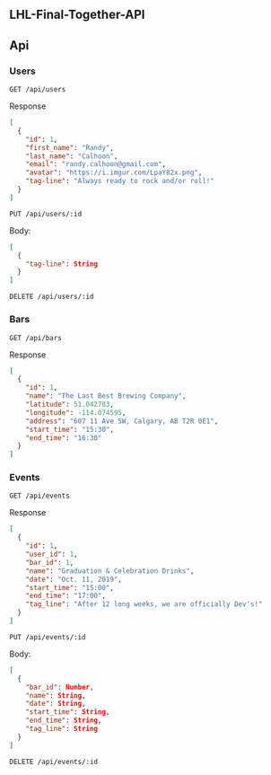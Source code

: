 ## LHL-Final-Together-API

## Api

### Users

`GET /api/users`

Response

```json
[
  {
    "id": 1,
    "first_name": "Randy",
    "last_name": "Calhoon",
    "email": "randy.calhoon@gmail.com",
    "avatar": "https://i.imgur.com/LpaY82x.png",
    "tag-line": "Always ready to rock and/or roll!"
  }
]
```

`PUT /api/users/:id`

Body:

```json
[
  {
    "tag-line": String
  }
]
```

`DELETE /api/users/:id`

### Bars

`GET /api/bars`

Response

```json
[
  {
    "id": 1,
    "name": "The Last Best Brewing Company",
    "latitude": 51.042783,
    "longitude": -114.074595,
    "address": "607 11 Ave SW, Calgary, AB T2R 0E1",
    "start_time": "15:30",
    "end_time": "16:30"
  }
]
```

### Events

`GET /api/events`

Response

```json
[
  {
    "id": 1,
    "user_id": 1,
    "bar_id": 1,
    "name": "Graduation & Celebration Drinks",
    "date": "Oct. 11, 2019",
    "start_time": "15:00",
    "end_time": "17:00",
    "tag_line": "After 12 long weeks, we are officially Dev's!"
  }
]
```

`PUT /api/events/:id`

Body:

```json
[
  {
    "bar_id": Number,
    "name": String,
    "date": String,
    "start_time": String,
    "end_time": String,
    "tag_line": String
  }
]
```

`DELETE /api/events/:id`